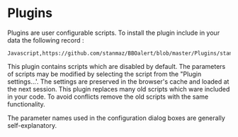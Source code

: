 # Plugins

Plugins are user configurable scripts. To install the plugin include in your data the following record :

    Javascript,https://github.com/stanmaz/BBOalert/blob/master/Plugins/stanmazPlugin.js

This plugin contains scripts which are disabled by default. The parameters of scripts may be modified by selecting the script from the "Plugin settings...'. The settings are preserved in the browser's cache and loaded at the next session. This plugin replaces many old scripts which ware included in your code. To avoid conflicts remove the old scripts with the same functionality.

The parameter names used in the configuration dialog boxes are generally self-explanatory.
